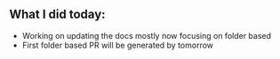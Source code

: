 ## What I did today:
- Working on updating the docs mostly now focusing on folder based 
- First folder based PR will be generated by tomorrow